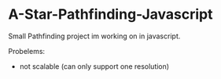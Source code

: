 # A-Star-Pathfinding-Javascript
Small Pathfinding project im working on in javascript.


Probelems:
  * not scalable (can only support one resolution)
